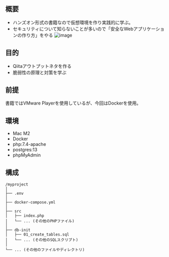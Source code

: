 ## 概要
- ハンズオン形式の書籍なので仮想環境を作り実践的に学ぶ。
- セキュリティについて知らないことが多いので「安全なWebアプリケーションの作り方」をやる
![image](https://github.com/shimizuyuta/security_php/assets/58338829/8337dd96-9811-4783-87a1-69602ab9644a)

## 目的
- Qiitaアウトプットネタを作る
- 脆弱性の原理と対策を学ぶ

## 前提
書籍ではVMware Playerを使用しているが、今回はDockerを使用。

## 環境
- Mac M2
- Docker
 - php:7.4-apache
 - postgres:13
 - phpMyAdmin   


## 構成
```
/myproject
│
├── .env
│
├── docker-compose.yml
│
├── src
│   ├── index.php
│   └── ... (その他のPHPファイル)
│
├── db-init
│   ├── 01_create_tables.sql
│   └── ... (その他のSQLスクリプト)
│
└── ... (その他のファイルやディレクトリ)
```
# 

